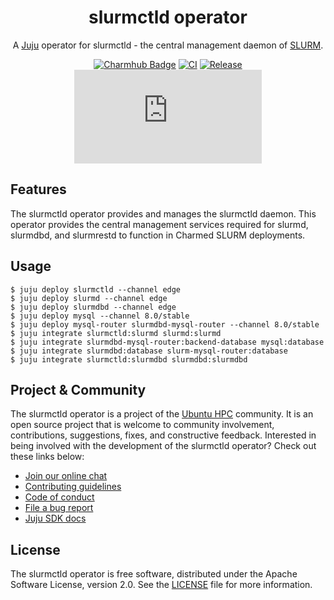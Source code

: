 <div align="center">

# slurmctld operator

A [Juju](https://juju.is) operator for slurmctld - the central management daemon of [SLURM](https://slurm.schedmd.com/overview.html).

[![Charmhub Badge](https://charmhub.io/slurmctld/badge.svg)](https://charmhub.io/slurmctld)
[![CI](https://github.com/omnivector-solutions/slurmctld-operator/actions/workflows/ci.yaml/badge.svg)](https://github.com/omnivector-solutions/slurmctld/actions/workflows/ci.yaml/badge.svg)
[![Release](https://github.com/omnivector-solutions/slurmctld-operator/actions/workflows/release.yaml/badge.svg)](https://github.com/omnivector-solutions/slurmctld-operator/actions/workflows/release.yaml/badge.svg)
[![Matrix](https://img.shields.io/matrix/ubuntu-hpc%3Amatrix.org?logo=matrix&label=ubuntu-hpc)](https://matrix.to/#/#ubuntu-hpc:matrix.org)

</div>

## Features

The slurmctld operator provides and manages the slurmctld daemon. This operator provides the central management services required for slurmd, slurmdbd, and slurmrestd to function in Charmed SLURM deployments.

## Usage

```shell
$ juju deploy slurmctld --channel edge
$ juju deploy slurmd --channel edge
$ juju deploy slurmdbd --channel edge
$ juju deploy mysql --channel 8.0/stable
$ juju deploy mysql-router slurmdbd-mysql-router --channel 8.0/stable
$ juju integrate slurmctld:slurmd slurmd:slurmd
$ juju integrate slurmdbd-mysql-router:backend-database mysql:database
$ juju integrate slurmdbd:database slurm-mysql-router:database
$ juju integrate slurmctld:slurmdbd slurmdbd:slurmdbd
```

## Project & Community

The slurmctld operator is a project of the [Ubuntu HPC](https://discourse.ubuntu.com/t/high-performance-computing-team/35988) 
community. It is an open source project that is welcome to community involvement, contributions, suggestions, fixes, and 
constructive feedback. Interested in being involved with the development of the slurmctld operator? Check out these links below:

* [Join our online chat](https://matrix.to/#/#ubuntu-hpc:matrix.org)
* [Contributing guidelines](./CONTRIBUTING.md)
* [Code of conduct](https://ubuntu.com/community/ethos/code-of-conduct)
* [File a bug report](https://github.com/omnivector-solutions/slurmctld-operator/issues)
* [Juju SDK docs](https://juju.is/docs/sdk)

## License

The slurmctld operator is free software, distributed under the Apache Software License, version 2.0. See the [LICENSE](./LICENSE) file for more information.
